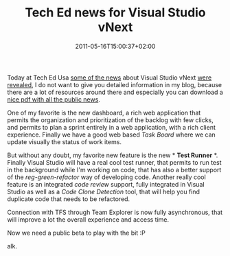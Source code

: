 ﻿---
title: "Tech Ed news for Visual Studio vNext"
description: ""
date: 2011-05-16T15:00:37+02:00
draft: false
tags: [Visual Studio]
categories: [Tfs]
---
Today at Tech Ed Usa [some of the news](http://blogs.msdn.com/b/jasonz/archive/2011/05/16/announcing-alm-roadmap-in-visual-studio-vnext-at-teched.aspx) about Visual Studio vNext [were revealed](http://www.microsoft.com/visualstudio/en-us/roadmap?sf1468488=1), I do not want to give you detailed information in my blog, because there are a lot of resources around there and especially you can download a [nice pdf with all the public news](http://go.microsoft.com/?linkid=9772730).

One of my favorite is the new dashboard, a rich web application that permits the organization and prioritization of the backlog with few clicks, and permits to plan a sprint entirely in a web application, with a rich client experience. Finally we have a good web based *Task Board* where we can update visually the status of work items.

But without any doubt, my favorite new feature is the new * **Test Runner** *. Finally Visual Studio will have a real cool test runner, that permits to run test in the background while I'm working on code, that has also a better support of the *reg-green-refactor* way of developing code. Another really cool feature is an integrated *code review* support, fully integrated in Visual Studio as well as a *Code Clone Detection* tool, that will help you find duplicate code that needs to be refactored.

Connection with TFS through Team Explorer is now fully asynchronous, that will improve a lot the overall experience and access time.

Now we need a public beta to play with the bit :P

alk.

